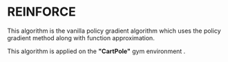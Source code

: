 # REINFORCE 

This algorithm  is the vanilla policy gradient algorithm which uses the policy gradient method along with function approximation. 

This algorithm is applied on the **"CartPole"** gym environment .













